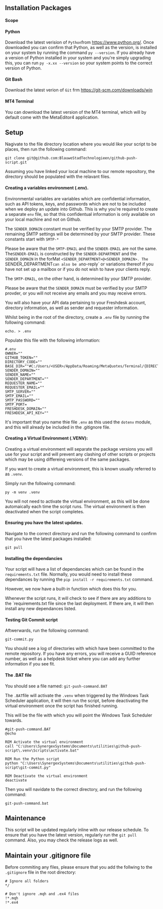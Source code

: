## Installation Packages

#### Scope

#### Python
Download the latest verision of `Python`from https://www.python.org/.
Once downloaded you can confirm that Python, as well as the version, is installed on your system by running the command `py --version`. If you already have a version of Python installed in your system and you're simply upgrading this, you can run `py -x.xx --version` so your system points to the correct version of Python.

#### Git Bash
Download the latest verion of `Git` frm https://git-scm.com/downloads/win

#### MT4 Terminal
You can download the latest version of the MT4 terminal, which will by default come with the MetaEditor4 application.

## Setup
Nagivate to the file directory location where you would like your script to be places, then run the following command:
```
git clone git@github.com:BlauweStadTechnologieen/github-push-script.git
```
Assuming you have linked your local machine to our remote repository, the directory should be populated with the relavant files. 

#### Creating a variables environment (.env).
Environmental variables are variables which are confidential information, such as API tokens, keys, and passwords which are not to be included when we deploy an update into Github. This is why you're required to create a separate `env` file, so that this confidentual information is only available on your local machine and not on Github.  

The `SENDER_DOMAIN` constant must be verified by your SMTP provider. The remaining SMTP settings will be determined by your SMTP provider. These constants start with `SMTP-*`

Please be aware that the `SMTP-EMAIL` and the `SENDER-EMAIL` are not the same. The`SENDER-EMAIL` is constructed by the `SENDER-DEPARTMENT` and the `SENDER_DOMAIN` in the forMat `<SENDER_DEPARTMENT>@<SENDER_DOMAIN>. The `SENDER_DEPARTMENT` can also be a `no-reply` or variations thereof if you have not set up a mailbox or if you do not wish to have your clients reply. 

The `SMTP-EMAIL`, on the other hand, is determined by your SMTP provider. 

Please be aware that the `SENDER_DOMAIN` must be verified by your SMTP provder, or you will not receive any emails and you may receive errors. 

You will also have your API data pertaining to your Freshdesk account, directory information, as well as sender and requester information. 

Whilst being in the root of the directory, create a `.env` file by running the following command:
```
echo. > .env
```
Populate this file with the following information:
```
#.env
OWNER=""
GITHUB_TOKEN=""
DIRECTORY_CODE="" 
BASE_DIR=""#C:/Users/<USER>/AppData/Roaming/MetaQuotes/Terminal/{DIRECTORY_CODE}/MQL4"
SENDER_DOMAIN=""
SENDER_NAME=""
SENDER_DEPARTMENT=""
REQUESTER_NAME=""
REQUESTER_EMAIL=""
SMTP_SERVER=""
SMTP_EMAIL=""
SMTP_PASSWORD=""
SMTP_PORT=
FRESHDESK_DOMAIN=""
FRESHDESK_API_KEY=""
```
It's important that you name thie file `.env` as this used the `dotenv` module, and this will already be included in the .gitignore file.

#### Creating a Virtual Environment (.VENV):
Creating a virtual environment will separate the package versions you will use for your script and will prevent any clashing of other scripts or projects which may be using differeing versions of the same packages.

If you want to create a virtual environment, this is known usually referred to as `.venv`. 

Simply run the following command:
```
py -m venv .venv
```
You will not need to activate the virtual environment, as this will be done automaically each time the script runs. The virtual environment is then deactivated when the script completes.

#### Ensuring you have the latest updates.
Navigate to the correct directory and run the following command to confirm that you have the latest packages installed:
```
git pull
```
#### Installing the dependancies
Your script will have a list of dependancies which can be found in the `requirements.txt` file. Normally, you would need to install these dependances by running the `pip install -r requirements.txt` command. 

However, we now have a built-in function which does this for you. 

Whenever the script runs, it will check to see if there are any additions to the `requirements.txt file since the last deployment. If there are, it will then install any new dependances listed. 

#### Testing Git Commit script
Aftwerwards, run the following command:
```
git-commit.py
```
You should see a log of directories with which have been committed to the remote repository. If you have any errors, you will receive a GUID reference number, as well as a helpdesk ticket where you can add any further information if you see fit.

#### The .BAT file
You should see a file named:
`git-push-command.BAT`

The `.BAT`file will activate the `.venv` when triggered by the Windows Task Scheduler application, it will then run the script, before deactivating the virtual environment once the script has finished running.

This will be the file with which you will point the Windows Task Scheduler towards. 
```
#git-push-command.BAT
@echo

REM Activate the virtual environment
call "C:\Users\SynergexSystems\Documents\utilities\github-push-script\.venv\Scripts\activate.bat"

REM Run the Python script
python "C:\Users\SynergexSystems\Documents\utilities\github-push-script\git-commit.py"

REM Deactivate the virtual environment
deactivate
```
Then you will navidate to the correct directory, and run the following command:

```
git-push-command.bat
```
## Maintenance
This script will be updated regularly inline with our release schedule. To ensure that you have the latest version, regularly run the `git pull` command. Also, you may check the release logs as well.

## Maintain your .gitignore file

Before commiting any files, please ensure that you add the follwing to the `.gitignore` file in the root directory:

```
# Ignore all folders
*/ 

# Don't ignore .mqh and .ex4 files
!*.mqh
!*.ex4
```

